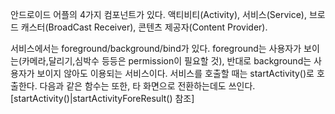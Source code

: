안드로이드 어플의 4가지 컴포넌트가 있다.
액티비티(Activity), 서비스(Service), 브로드 캐스터(BroadCast Receiver), 콘텐츠 제공자(Content Provider). 

서비스에서는 foreground/background/bind가 있다.
foreground는 사용자가 보이는(카메라,달리기,심박수 등등은 permission이 필요할 것), 반대로 background는 사용자가 보이지 않아도 이용되는 서비스이다.
서비스를 호출할 때는 startActivity()로 호출한다. 다음과 같은 함수는 또한, 타 화면으로 전환하는데도 쓰인다. [startActivity()|startActivityForeResult() 참조]
